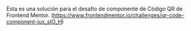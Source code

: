 Esta es una solución para el desafío de componente de Código QR de Frontend Mentor. (https://www.frontendmentor.io/challenges/qr-code-component-iux_sIO_H)
